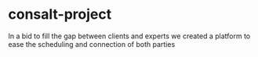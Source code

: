 # consalt-project
In a bid to fill the gap between clients and experts we created a platform to ease the scheduling and connection of both parties
